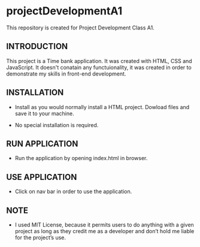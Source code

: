 # projectDevelopmentA1
This repository is created for Project Development Class A1.

INTRODUCTION
------------

This project is a Time bank application. It was created with HTML, CSS and JavaScript.
It doesn't conatain any functuionality, it was created in order to demonstrate my skills in front-end development.


INSTALLATION
------------
 
 * Install as you would normally install a HTML project. Dowload files and save it to your machine.

 * No special installation is required.
 
RUN APPLICATION
------------
 
 * Run the application by opening index.html in browser.
 
 USE APPLICATION
------------
 
 * Click on nav bar in order to use the application.

NOTE
------------
 
 * I used MIT License, because it permits users to do anything with a given project as long as they credit me as a developer and don’t hold me liable for the project’s use.
